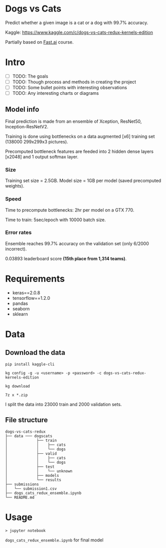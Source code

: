 # Dogs vs Cats
Predict whether a given image is a cat or a dog with 99.7% accuracy. 

Kaggle: https://www.kaggle.com/c/dogs-vs-cats-redux-kernels-edition

Partially based on [Fast.ai](http://course.fast.ai/) course.

# Intro
- [ ] TODO: The goals
- [ ] TODO: Though process and methods in creating the project
- [ ] TODO: Some bullet points with interesting observations
- [ ] TODO: Any interesting charts or diagrams
## Model info
Final prediction is made from an ensemble of Xception, ResNet50, Inception-ResNetV2.

Training is done using bottlenecks on a data augmented [x6] training set (138000 299x299x3 pictures).

Precomputed bottleneck features are feeded into 2 hidden dense layers [x2048] and 1 output softmax layer.

### Size
Training set size = 2.5GB. Model size = 1GB per model (saved precomputed weights).

### Speed
Time to precompute bottlenecks: 2hr per model on a GTX 770.

Time to train: 5sec/epoch with 10000 batch size.


### Error rates
Ensemble reaches 99.7% accuracy on the validation set (only 6/2000 incorrect).

0.03893 leaderboard score **(15th place from 1,314 teams)**.

# Requirements
* keras==2.0.8
* tensorflow==1.2.0
* pandas
* seaborn
* sklearn

# Data
## Download the data
`pip install kaggle-cli`

`kg config -g -u <username> -p <password> -c dogs-vs-cats-redux-kernels-edition`

`kg download`

`7z x *.zip`

I split the data into 23000 train and 2000 validation sets.
## File structure
```
dogs-vs-cats-redux
├── data ─── dogscats
│             ├── train
│             │    ├── cats
│             │    └── dogs
│             ├── valid
│             │    ├── cats
│             │    └── dogs
│             ├── test
│             │    └── unknown
│             ├── models
│             └── results
├── submissions
│   └── submission1.csv
├── dogs_cats_redux_ensemble.ipynb
└── README.md
```
# Usage
`> jupyter notebook`

`dogs_cats_redux_ensemble.ipynb` for final model
